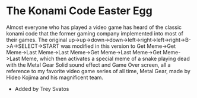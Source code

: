 # The Konami Code Easter Egg
Almost everyone who has played a video game has heard of the classic konami code that the former gaming company
implemented into most of their games. The original up->up->down->down->left->right->left->right->B->A->SELECT->START
was modified in this version to Get Meme->Get Meme->Last Meme->Last Meme->Get Meme->Last Meme->Get Meme->Last Meme, which
then activates a special meme of a snake playing dead with the Metal Gear Solid sound effect and Game Over screen, all a
reference to my favorite video game series of all time, Metal Gear, made by Hideo Kojima and his magnificent team.
- Added by Trey Svatos
